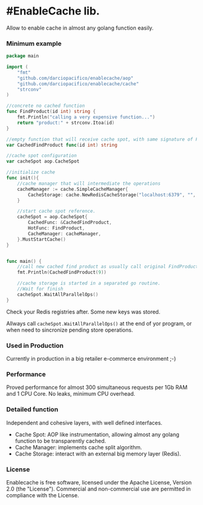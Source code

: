 #EnableCache lib.
================

Allow to enable cache in almost any golang function easily.

### Minimum example
```go
package main

import (
	"fmt"
	"github.com/darciopacifico/enablecache/aop"
	"github.com/darciopacifico/enablecache/cache"
	"strconv"
)

//concrete no cached function
func FindProduct(id int) string {
	fmt.Println("calling a very expensive function...")
	return "product:" + strconv.Itoa(id)
}

//empty function that will receive cache spot, with same signature of FindProduct
var CachedFindProduct func(id int) string

//cache spot configuration
var cacheSpot aop.CacheSpot

//initialize cache
func init(){
	//cache manager that will intermediate the operations
	cacheManager := cache.SimpleCacheManager{
		CacheStorage: cache.NewRedisCacheStorage("localhost:6379", "", 8, "lab"),
	}

	//start cache spot reference.
	cacheSpot = aop.CacheSpot{
		CachedFunc: &CachedFindProduct,
		HotFunc: FindProduct,
		CacheManager: cacheManager,
	}.MustStartCache()
}


func main() {
	//call new cached find product as usually call original FindProduct
	fmt.Println(CachedFindProduct(9))

	//cache storage is started in a separated go routine.
	//Wait for finish
	cacheSpot.WaitAllParallelOps()
}
```
Check your Redis registries after. Some new keys was stored.

Allways call `cacheSpot.WaitAllParallelOps()` at the end of yor program, or when need to sincronize pending store operations.

### Used in Production 
Currently in production in a big retailer e-commerce environment ;-)

### Performance
Proved performance for almost 300 simultaneous requests per 1Gb RAM and 1 CPU Core. No leaks, minimum CPU overhead.

### Detailed function
Independent and cohesive layers, with well defined interfaces.
- Cache Spot: AOP like instrumentation, allowing almost any golang function to be transparently cached.
- Cache Manager: implements cache split algorithm.
- Cache Storage: interact with an external big memory layer (Redis).

### License
Enablecache is free software, licensed under the Apache License, Version 2.0 (the "License"). Commercial and non-commercial use are permitted in compliance with the License.
